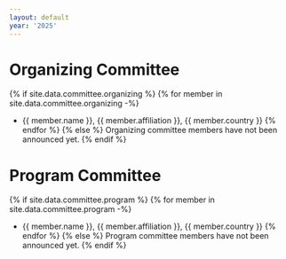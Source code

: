 ```yaml
---
layout: default
year: '2025'
---
```


# Organizing Committee

{% if site.data.committee.organizing %}
{% for member in site.data.committee.organizing -%}
* {{ member.name }}, {{ member.affiliation }}, {{ member.country }}
{% endfor %}
{% else %}
Organizing committee members have not been announced yet.
{% endif %}

# Program Committee 


{% if site.data.committee.program %}
{% for member in site.data.committee.program -%}
* {{ member.name }}, {{ member.affiliation }}, {{ member.country }}
{% endfor %}
{% else %}
Program committee members have not been announced yet.
{% endif %}
